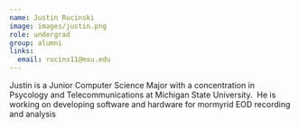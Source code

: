 ```yaml
---
name: Justin Rucinski
image: images/justin.png
role: undergrad
group: alumni
links:
  email: rucins11@msu.edu
---
```


Justin is a Junior Computer Science Major with a concentration in Psycology and Telecommunications at Michigan State University.  He is working on developing software and hardware for mormyrid EOD recording and analysis
